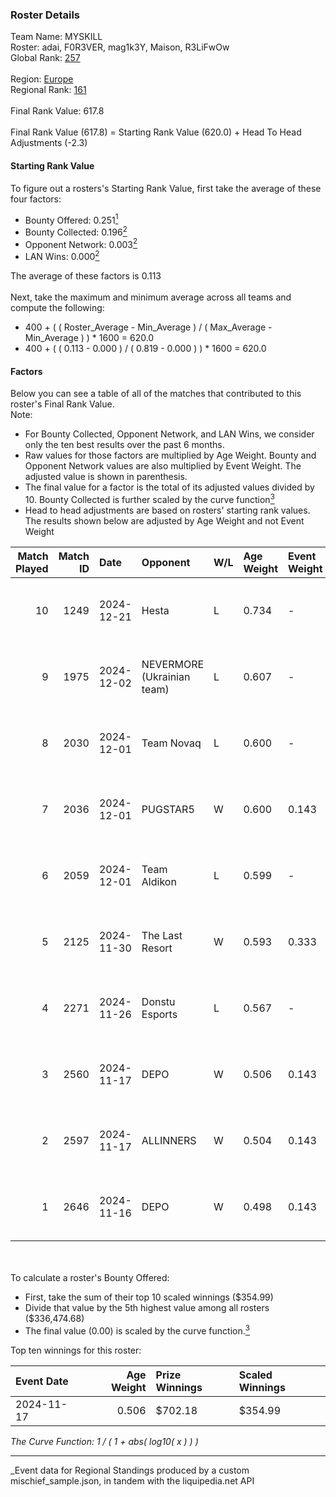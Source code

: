 ### Roster Details<br />
Team Name: MYSKILL<br />
Roster: adai, F0R3VER, mag1k3Y, Maison, R3LiFwOw<br />
Global Rank: [257](../../standings_global_2025_03_01.md)<br />
<br />
Region: [Europe]( ../../standings_europe_2025_03_01.md)<br />
Regional Rank: [161]( ../../standings_europe_2025_03_01.md)<br />
<br />
Final Rank Value:  617.8<br />
<br />
Final Rank Value (617.8) = Starting Rank Value (620.0) + Head To Head Adjustments (-2.3)<br />

#### Starting Rank Value<br />
To figure out a rosters's Starting Rank Value, first take the average of these four factors:<br />
- Bounty Offered: 0.251[<sup>1</sup>](#table2)
- Bounty Collected: 0.196[<sup>2</sup>](#table1)
- Opponent Network: 0.003[<sup>2</sup>](#table1)
- LAN Wins: 0.000[<sup>2</sup>](#table1)

The average of these factors is 0.113<br />
<br />
Next, take the maximum and minimum average across all teams and compute the following:<br />
- 400 + ( ( Roster_Average - Min_Average ) / ( Max_Average - Min_Average ) ) * 1600 = 620.0
- 400 + ( ( 0.113 - 0.000 ) / ( 0.819 - 0.000 ) ) * 1600 = 620.0


#### Factors<br />
Below you can see a table of all of the matches that contributed to this roster's Final Rank Value.<br />
Note:<br />

- For Bounty Collected, Opponent Network, and LAN Wins, we consider only the ten best results over the past 6 months.
- Raw values for those factors are multiplied by Age Weight. Bounty and Opponent Network values are also multiplied by Event Weight. The adjusted value is shown in parenthesis.
- The final value for a factor is the total of its adjusted values divided by 10. Bounty Collected is further scaled by the curve function[<sup>3</sup>](#curveFunction)
- Head to head adjustments are based on rosters' starting rank values. The results shown below are adjusted by Age Weight and not Event Weight
<span id="table1"></span><br />


| Match Played | Match ID | Date       | Opponent                   | W/L | Age Weight | Event Weight | Bounty Collected | Opponent Network | LAN Wins  | H2H Adj. | Roster                                   |
| -: | -: | :- | :- | :- | :- | :- | :- | :- | :- | -: | :- |
|           10 |     1249 | 2024-12-21 | Hesta                      | L   | 0.734      | -            | -                | -                | -         |    -8.90 | adai, F0R3VER, mag1k3Y, Maison, R3LiFwOw |
|            9 |     1975 | 2024-12-02 | NEVERMORE (Ukrainian team) | L   | 0.607      | -            | -                | -                | -         |    -6.70 | adai, F0R3VER, mag1k3Y, Maison, OxygeN   |
|            8 |     2030 | 2024-12-01 | Team Novaq                 | L   | 0.600      | -            | -                | -                | -         |    -3.11 | adai, F0R3VER, mag1k3Y, Maison, OxygeN   |
|            7 |     2036 | 2024-12-01 | PUGSTAR5                   | W   | 0.600      | 0.143        | 0.000 (0.000)    | 0.000 (0.000)    | 0 (0.000) |     3.94 | adai, F0R3VER, mag1k3Y, Maison, OxygeN   |
|            6 |     2059 | 2024-12-01 | Team Aldikon               | L   | 0.599      | -            | -                | -                | -         |    -5.26 | adai, F0R3VER, mag1k3Y, Maison, OxygeN   |
|            5 |     2125 | 2024-11-30 | The Last Resort            | W   | 0.593      | 0.333        | 0.000 (0.000)    | 0.032 (0.006)    | 0 (0.000) |     5.82 | adai, F0R3VER, mag1k3Y, Maison, OxygeN   |
|            4 |     2271 | 2024-11-26 | Donstu Esports             | L   | 0.567      | -            | -                | -                | -         |   -12.66 | adai, F0R3VER, mag1k3Y, Maison, OxygeN   |
|            3 |     2560 | 2024-11-17 | DEPO                       | W   | 0.506      | 0.143        | 0.004 (0.000)    | 0.089 (0.006)    | 0 (0.000) |     7.96 | adai, F0R3VER, mag1k3Y, Maison, OxygeN   |
|            2 |     2597 | 2024-11-17 | ALLINNERS                  | W   | 0.504      | 0.143        | 0.002 (0.000)    | 0.095 (0.007)    | 0 (0.000) |     8.54 | adai, F0R3VER, mag1k3Y, Maison, OxygeN   |
|            1 |     2646 | 2024-11-16 | DEPO                       | W   | 0.498      | 0.143        | 0.004 (0.000)    | 0.089 (0.006)    | 0 (0.000) |     8.09 | adai, F0R3VER, mag1k3Y, Maison, OxygeN   |

<br />
<span id="table2"></span><br />
To calculate a roster's Bounty Offered:<br />

- First, take the sum of their top 10 scaled winnings ($354.99)
- Divide that value by the 5th highest value among all rosters ($336,474.68)
- The final value (0.00) is scaled by the curve function.[<sup>3</sup>](#curveFunction)

Top ten winnings for this roster:<br />

| Event Date | Age Weight | Prize Winnings | Scaled Winnings |
| :- | -: | :- | :- |
| 2024-11-17 |      0.506 | $702.18        | $354.99         |


<span id="curveFunction"></span>_The Curve Function: 1 / ( 1 + abs( log10( x ) ) )_<br />

---
_Event data for Regional Standings produced by a custom mischief_sample.json, in tandem with the liquipedia.net API<br />
